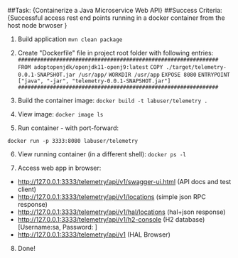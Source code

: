 ##Task: {Containerize a Java Microservice Web API}
##Success Criteria: {Successful access rest end points running in a docker container from the host node brwoser } 

1.  Build application
```mvn clean package```

2. Create "Dockerfile" file in project root folder with following entries:
```###############################################################```
```FROM adoptopenjdk/openjdk11-openj9:latest```
```COPY ./target/telemetry-0.0.1-SNAPSHOT.jar /usr/app/```
```WORKDIR /usr/app```
```EXPOSE 8080```
```ENTRYPOINT ["java", "-jar", "telemetry-0.0.1-SNAPSHOT.jar"]```
```###############################################################```

3. Build the container image: 
```docker build -t labuser/telemetry .```

4. View image:
```docker image ls```

5. Run container - with port-forward:

```docker run -p 3333:8080 labuser/telemetry```

6. View running container (in a different shell):
```docker ps -l```

7. Access web app in browser:

- http://127.0.0.1:3333/telemetry/api/v1/swagger-ui.html	(API docs and test client)
- http://127.0.0.1:3333/telemetry/api/v1/locations 		(simple json RPC response)
- http://127.0.0.1:3333/telemetry/api/v1/hal/locations 		(hal+json response)
- http://127.0.0.1:3333/telemetry/api/v1/h2-console		(H2 database) [Username:sa, Password: ]
- http://127.0.0.1:3333/telemetry/api/v1			(HAL Browser)

8. Done!

